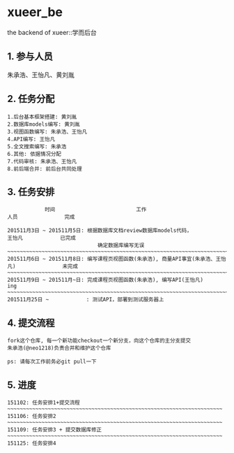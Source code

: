 # xueer_be

  the backend of xueer::学而后台

## 1. 参与人员

  朱承浩、王怡凡、黄刘胤

## 2. 任务分配

    1.后台基本框架搭建: 黄刘胤
    2.数据库models编写: 黄刘胤
    3.视图函数编写: 朱承浩、王怡凡
    4.API编写: 王怡凡
    5.全文搜索编写: 朱承浩
    6.其他: 依据情况分配
    7.代码审核: 朱承浩、王怡凡
    8.前后端合并: 前后台共同处理

## 3. 任务安排

				时间							工作								人员               完成

	201511月3日 ~ 201511月5日: 根据数据库文档review数据库models代码，			   王怡凡			  已完成
								 确定数据库编写无误
	~~~~~~~~~~~~~~~~~~~~~~~~~~~~~~~~~~~~~~~~~~~~~~~~~~~~~~~~~~~~~~~~~~~~~~~~~~~~~~~~~~~~~~~~~~~~~~~~~~~~~~~~
	201511月6日 ~ 201511月8日: 编写课程页视图函数(朱承浩), 商量API事宜(朱承浩、王怡凡)			      未完成
	~~~~~~~~~~~~~~~~~~~~~~~~~~~~~~~~~~~~~~~~~~~~~~~~~~~~~~~~~~~~~~~~~~~~~~~~~~~~~~~~~~~~~~~~~~~~~~~~~~~~~~~~
	201511月9日 ~ 201511月~日: 完成课程页视图函数(朱承浩), 编写API(王怡凡)                              ing
	~~~~~~~~~~~~~~~~~~~~~~~~~~~~~~~~~~~~~~~~~~~~~~~~~~~~~~~~~~~~~~~~~~~~~~~~~~~~~~~~~~~~~~~~~~~~~~~~~~~~~~~~
	201511月25日 ~			: 测试API，部署到测试服务器上


## 4. 提交流程

	fork这个仓库, 每一个新功能checkout一个新分支，向这个仓库的主分支提交
	朱承浩(@neo1218)负责合并和维护这个仓库

	ps: 请每次工作前务必git pull一下


## 5. 进度

	151102: 任务安排1+提交流程
	~~~~~~~~~~~~~~~~~~~~~~~~~~~~~~~~~~~~~~~~~~~~~~~~~~~~~~~~~~~~~~~~~~~~~
	151106: 任务安排2
	~~~~~~~~~~~~~~~~~~~~~~~~~~~~~~~~~~~~~~~~~~~~~~~~~~~~~~~~~~~~~~~~~~~~~
	151109: 任务安排3 + 提交数据库修正
	~~~~~~~~~~~~~~~~~~~~~~~~~~~~~~~~~~~~~~~~~~~~~~~~~~~~~~~~~~~~~~~~~~~~~
	151125: 任务安排4

